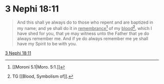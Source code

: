 # 3 Nephi 18:11

> And this shall ye always do to those who repent and are baptized in my name; and ye shall do it in <u>remembrance</u>[^a] of my <u>blood</u>[^b], which I have shed for you, that ye may witness unto the Father that ye do always remember me. And if ye do always remember me ye shall have my Spirit to be with you.

[3 Nephi 18:11](https://www.churchofjesuschrist.org/study/scriptures/bofm/3-ne/18?lang=eng&id=p11#p11)


[^a]: [[Moroni 5.1|Moro. 5:1.]]
[^b]: TG [[Blood, Symbolism of]].
